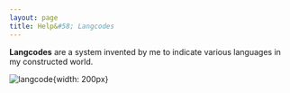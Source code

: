 ```yaml
---
layout: page
title: Help&#58; Langcodes
---
```


**Langcodes** are a system invented by me to indicate various languages in my constructed world. 

![langcode](https://sidlangs.com/assets/langcode-demo.svg){width: 200px}
